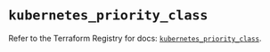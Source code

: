 # `kubernetes_priority_class`

Refer to the Terraform Registry for docs: [`kubernetes_priority_class`](https://registry.terraform.io/providers/hashicorp/kubernetes/2.35.1/docs/resources/priority_class).
